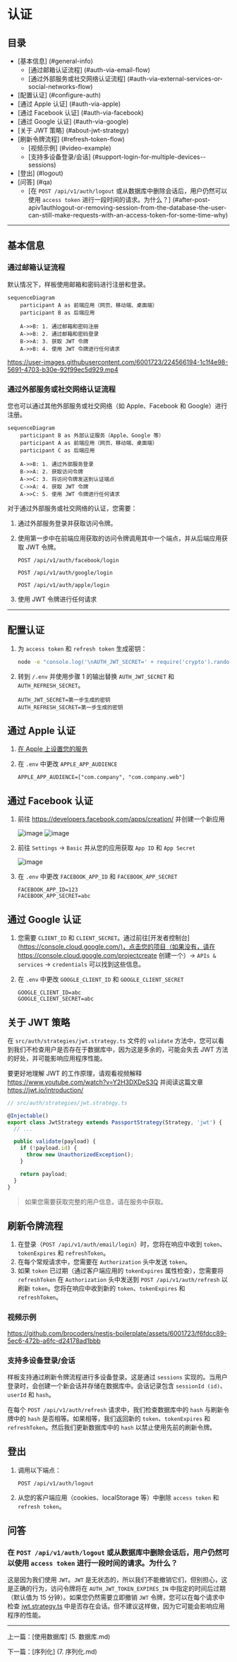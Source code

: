 # 认证

## 目录 <!-- omit in toc -->

- [基本信息] (#general-info)
  - [通过邮箱认证流程] (#auth-via-email-flow)
  - [通过外部服务或社交网络认证流程] (#auth-via-external-services-or-social-networks-flow)
- [配置认证] (#configure-auth)
- [通过 Apple 认证] (#auth-via-apple)
- [通过 Facebook 认证] (#auth-via-facebook)
- [通过 Google 认证] (#auth-via-google)
- [关于 JWT 策略] (#about-jwt-strategy)
- [刷新令牌流程] (#refresh-token-flow)
  - [视频示例] (#video-example)
  - [支持多设备登录/会话] (#support-login-for-multiple-devices--sessions)
- [登出] (#logout)
- [问答] (#qa)
  - [在 `POST /api/v1/auth/logout` 或从数据库中删除会话后，用户仍然可以使用 `access token` 进行一段时间的请求。为什么？] (#after-post-apiv1authlogout-or-removing-session-from-the-database-the-user-can-still-make-requests-with-an-access-token-for-some-time-why)

---

## 基本信息

### 通过邮箱认证流程

默认情况下，样板使用邮箱和密码进行注册和登录。

```mermaid
sequenceDiagram
    participant A as 前端应用（网页、移动端、桌面端）
    participant B as 后端应用

    A->>B: 1. 通过邮箱和密码注册
    A->>B: 2. 通过邮箱和密码登录
    B->>A: 3. 获取 JWT 令牌
    A->>B: 4. 使用 JWT 令牌进行任何请求
```

<https://user-images.githubusercontent.com/6001723/224566194-1c1f4e98-5691-4703-b30e-92f99ec5d929.mp4>

### 通过外部服务或社交网络认证流程

您也可以通过其他外部服务或社交网络（如 Apple、Facebook 和 Google）进行注册。

```mermaid
sequenceDiagram
    participant B as 外部认证服务（Apple、Google 等）
    participant A as 前端应用（网页、移动端、桌面端）
    participant C as 后端应用

    A->>B: 1. 通过外部服务登录
    B->>A: 2. 获取访问令牌
    A->>C: 3. 将访问令牌发送到认证端点
    C->>A: 4. 获取 JWT 令牌
    A->>C: 5. 使用 JWT 令牌进行任何请求
```

对于通过外部服务或社交网络的认证，您需要：

1. 通过外部服务登录并获取访问令牌。
1. 使用第一步中在前端应用获取的访问令牌调用其中一个端点，并从后端应用获取 JWT 令牌。

   ```text
   POST /api/v1/auth/facebook/login

   POST /api/v1/auth/google/login

   POST /api/v1/auth/apple/login
   ```

1. 使用 JWT 令牌进行任何请求

---

## 配置认证

1. 为 `access token` 和 `refresh token` 生成密钥：

   ```bash
   node -e "console.log('\nAUTH_JWT_SECRET=' + require('crypto').randomBytes(256).toString('base64') + '\n\nAUTH_REFRESH_SECRET=' + require('crypto').randomBytes(256).toString('base64') + '\n\nAUTH_FORGOT_SECRET=' + require('crypto').randomBytes(256).toString('base64') + '\n\nAUTH_CONFIRM_EMAIL_SECRET=' + require('crypto').randomBytes(256).toString('base64'));"
   ```

1. 转到 `/.env` 并使用步骤 1 的输出替换 `AUTH_JWT_SECRET` 和 `AUTH_REFRESH_SECRET`。

   ```text
   AUTH_JWT_SECRET=第一步生成的密钥
   AUTH_REFRESH_SECRET=第一步生成的密钥
   ```

## 通过 Apple 认证

1. [在 Apple 上设置您的服务](https://www.npmjs.com/package/apple-signin-auth)
1. 在 `.env` 中更改 `APPLE_APP_AUDIENCE`

   ```text
   APPLE_APP_AUDIENCE=["com.company", "com.company.web"]
   ```

## 通过 Facebook 认证

1. 前往 <https://developers.facebook.com/apps/creation/> 并创建一个新应用

   <img alt="image" src="https://github.com/brocoders/nestjs-boilerplate/assets/6001723/05721db2-9d26-466a-ad7a-072680d0d49b">

   <img alt="image" src="https://github.com/brocoders/nestjs-boilerplate/assets/6001723/9f4aae18-61da-4abc-9304-821a0995a306">

2. 前往 `Settings` -> `Basic` 并从您的应用获取 `App ID` 和 `App Secret`

   <img alt="image" src="https://github.com/brocoders/nestjs-boilerplate/assets/6001723/b0fc7d50-4bc6-45d0-8b20-fda0b6c01ac2">

3. 在 `.env` 中更改 `FACEBOOK_APP_ID` 和 `FACEBOOK_APP_SECRET`

   ```text
   FACEBOOK_APP_ID=123
   FACEBOOK_APP_SECRET=abc
   ```

## 通过 Google 认证

1. 您需要 `CLIENT_ID` 和 `CLIENT_SECRET`。通过前往[开发者控制台] (<https://console.cloud.google.com/)，点击您的项目（如果没有，请在> <https://console.cloud.google.com/projectcreate> 创建一个）-> `APIs & services` -> `credentials` 可以找到这些信息。
1. 在 `.env` 中更改 `GOOGLE_CLIENT_ID` 和 `GOOGLE_CLIENT_SECRET`

   ```text
   GOOGLE_CLIENT_ID=abc
   GOOGLE_CLIENT_SECRET=abc
   ```

## 关于 JWT 策略

在 `src/auth/strategies/jwt.strategy.ts` 文件的 `validate` 方法中，您可以看到我们不检查用户是否存在于数据库中，因为这是多余的，可能会失去 JWT 方法的好处，并可能影响应用程序性能。

要更好地理解 JWT 的工作原理，请观看视频解释 <https://www.youtube.com/watch?v=Y2H3DXDeS3Q> 并阅读这篇文章 <https://jwt.io/introduction/>

```typescript
// src/auth/strategies/jwt.strategy.ts

@Injectable()
export class JwtStrategy extends PassportStrategy(Strategy, 'jwt') {
  // ...

  public validate(payload) {
    if (!payload.id) {
      throw new UnauthorizedException();
    }

    return payload;
  }
}
```

> 如果您需要获取完整的用户信息，请在服务中获取。

## 刷新令牌流程

1. 在登录（`POST /api/v1/auth/email/login`）时，您将在响应中收到 `token`、`tokenExpires` 和 `refreshToken`。
1. 在每个常规请求中，您需要在 `Authorization` 头中发送 `token`。
1. 如果 `token` 已过期（通过客户端应用的 `tokenExpires` 属性检查），您需要将 `refreshToken` 在 `Authorization` 头中发送到 `POST /api/v1/auth/refresh` 以刷新 `token`。您将在响应中收到新的 `token`、`tokenExpires` 和 `refreshToken`。

### 视频示例

<https://github.com/brocoders/nestjs-boilerplate/assets/6001723/f6fdcc89-5ec6-472b-a6fc-d24178ad1bbb>

### 支持多设备登录/会话

样板支持通过刷新令牌流程进行多设备登录。这是通过 `sessions` 实现的。当用户登录时，会创建一个新会话并存储在数据库中。会话记录包含 `sessionId (id)`、`userId` 和 `hash`。

在每个 `POST /api/v1/auth/refresh` 请求中，我们检查数据库中的 `hash` 与刷新令牌中的 `hash` 是否相等。如果相等，我们返回新的 `token`、`tokenExpires` 和 `refreshToken`。然后我们更新数据库中的 `hash` 以禁止使用先前的刷新令牌。

## 登出

1. 调用以下端点：

   ```text
   POST /api/v1/auth/logout
   ```

2. 从您的客户端应用（cookies、localStorage 等）中删除 `access token` 和 `refresh token`。

## 问答

### 在 `POST /api/v1/auth/logout` 或从数据库中删除会话后，用户仍然可以使用 `access token` 进行一段时间的请求。为什么？

这是因为我们使用 `JWT`。`JWT` 是无状态的，所以我们不能撤销它们，但别担心，这是正确的行为，访问令牌将在 `AUTH_JWT_TOKEN_EXPIRES_IN` 中指定的时间后过期（默认值为 15 分钟）。如果您仍然需要立即撤销 `JWT` 令牌，您可以在每个请求中检查 [jwt.strategy.ts](https://github.com/brocoders/nestjs-boilerplate/blob/2896589f52d2df025f12069ba82ba4fac1db8ebd/src/auth/strategies/jwt.strategy.ts#L20-L26) 中是否存在会话。但不建议这样做，因为它可能会影响应用程序的性能。

---

上一篇：[使用数据库] (5. 数据库.md)

下一篇：[序列化] (7. 序列化.md)
